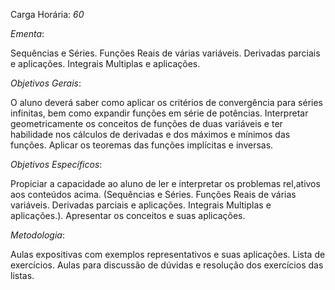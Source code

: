 Carga Horária: _60_
 
_Ementa_:
    
   Sequências e Séries. Funções Reais de várias variáveis. Derivadas parciais e aplicações. Integrais Multiplas e aplicações.
 
_Objetivos Gerais_:
    
   O aluno deverá saber como aplicar os critérios de convergência para séries infinitas, bem como expandir funções em série de potências. Interpretar geometricamente os conceitos de funções de duas variáveis e ter habilidade nos cálculos de derivadas e dos máximos e mínimos das funções. Aplicar os teoremas das funções implícitas e inversas.
 
_Objetivos Específicos_:
    
   Propiciar a capacidade ao aluno de ler e interpretar os problemas rel,ativos aos conteúdos acima. (Sequências e Séries. Funções Reais de várias variáveis. Derivadas parciais e aplicações. Integrais Multiplas e aplicações.). Apresentar os conceitos e suas aplicações.
 
_Metodologia_:
    
   Aulas expositivas com exemplos representativos e suas aplicações. Lista de exercícios. Aulas para discussão de dúvidas e resolução dos exercícios das listas.
